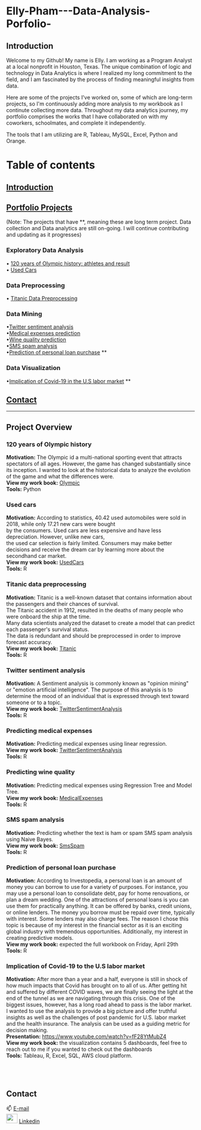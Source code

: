 # Elly-Pham---Data-Analysis-Porfolio-

## Introduction 
Welcome to my Github! My name is Elly. I am working as a Program Analyst at a local nonprofit in Houston, Texas. The unique combination of logic and technology in Data Analytics is where I realized my long commitment to the field, and I am fascinated by the process of finding meaningful insights from data. 

Here are some of the projects I've worked on, some of which are long-term projects, so I'm continuously adding more analysis to my workbook as I continute collecting more data. Throughout my data analytics journey, my portfolio comprises the works that I have collaborated on with my coworkers, schoolmates, and complete it independently.

The tools that I am utilizing are R, Tableau, MySQL, Excel, Python and Orange. 
     
# Table of contents     
 ## [Introduction](#Introduction) <br/>
 ## [Portfolio Projects](#Portfolio-Projects) <br/>
 (Note: The projects that have \**, meaning these are long term project. Data collection and Data analytics are still on-going. I will continue
 contributing and updating as it progresses)
   ### Exploratory Data Analysis
   • [120 years of Olympic history: athletes and result](#120-years-of-Olympic-history) <br/>
   • [Used Cars](#Used-cars) <br/>
   ### Data Preprocessing
   • [Titanic Data Preprocessing](#Titanic-data-preprocessing)
   ### Data Mining
   •[Twitter sentiment analysis](#Twitter-sentiment-analysis) <br/>
   •[Medical expenses prediction](#Predicting-medical-expenses) <br/>
   •[Wine quality prediction](#Predicting-wine-quality) <br/>
   •[SMS spam analysis](#SMS-spam-analysis) <br/>
   •[Prediction of personal loan purchase](#Prediction-of-personal-loan-purchase) ** <br/> 
   ### Data Visualization
   •[Implication of Covid-19 in the U.S labor market](#Implication-of-Covid-19-in-the-U.S-labor-market) ** <br/>
 
 ## [Contact](#Contact) <br>

 
----
## Project Overview

 ### 120 years of Olympic history
   **Motivation:** <span> The Olympic id a multi-national sporting event that attracts spectators of all ages. However, the game has changed                                       substantially since its inception. I wanted to look at the historical data to analyze the evolution of the game 
                          and what the differences were. <span>  <br>
   **View my work book:** [Olympic](https://github.com/Ellypham92/EDA_Olympic_2016) <br>
   **Tools:** Python

### Used cars 
   **Motivation:** <span> According to statistics, 40.42 used automobiles were sold in 2018, while only 17.21 new cars were bought <br>
                 by the consumers. Used cars are less expensive and have less depreciation. However, unlike new cars, <br>
                 the used car selection is fairly limited. Consumers may make better decisions and receive the dream car by 
                 learning more about the secondhand car market. <span>  <br>
   **View my work book:** [UsedCars](https://github.com/Ellypham92/Data-Mining-using-R-Python/blob/main/EDA-Used-Cars.R)  <br>
   **Tools:** R

### Titanic data preprocessing
  **Motivation:** <span> Titanic is a well-known dataset that contains information about the passengers and their chances of survival. <br>
                 The Titanic accident in 1912, resulted in the deaths of many people who were onboard the ship at the time. <br>
                 Many data scientists analyzed the dataset to create a model that can predict each passenger's survival status. <br>
                 The data is redundant and should be preprocessed in order to improve forecast accuracy. <span>  <br>
   **View my work book:** [Titanic](https://github.com/Ellypham92/Data-Mining-using-R-Python/blob/main/DP-Titanice-Data.R)  <br>
   **Tools:** R

### Twitter sentiment analysis
   **Motivation:** <span> A Sentiment analysis is commonly known as "opinion mining" or "emotion artificial intelligence". The purpose of this analysis                             is to determine the mood of an individual that is expressed through text toward someone or to a topic. <span>  <br>
   **View my work book:** [TwitterSentimentAnalysis](https://github.com/Ellypham92/Twitter-Sentiment-Analysis-using-R)  <br>
   **Tools:** R

### Predicting medical expenses
   **Motivation:** <span> Predicting medical expenses using linear regression. <span>  <br>
   **View my work book:** [TwitterSentimentAnalysis](https://github.com/Ellypham92/Data-Mining-using-R-Python/blob/main/LR-Medical-Expenses.R)  <br>
   **Tools:** R
     
### Predicting wine quality
   **Motivation:** <span> Predicting medical expenses using Regression Tree and Model Tree. <span>  <br>
   **View my work book:** [MedicalExpenses](https://github.com/Ellypham92/Data-Mining-using-R-Python/blob/main/LR-Medical-Expenses.R)  <br>
   **Tools:** R
     
    

 ### SMS spam analysis
   **Motivation:** <span> Predicting whether the text is ham or spam SMS spam analysis using Naive Bayes. <span>  <br>
   **View my work book:** [SmsSpam](https://github.com/Ellypham92/Data-Mining-using-R-Python/blob/main/SMS-spam-analysis.R)  <br>
   **Tools:** R
         
 ### Prediction of personal loan purchase 
   **Motivation:** <span>  According to Investopedia, a personal loan is an amount of money you can borrow to use for a variety of purposes. For instance, you may use a personal loan to consolidate debt, pay for home renovations, or plan a dream wedding. One of the attractions of personal loans is you can use them for practically anything. It can be offered by banks, credit unions, or online lenders. The money you borrow must be repaid over time, typically with interest. Some lenders may also charge fees. The reason I chose this topic is because of my interest in the financial sector as it is an exciting global industry with tremendous opportunities. Additionally, my interest in creating predictive models. <span>  <br>
   **View my work book:** expected the full workbook on Friday, April 29th <br>
   **Tools:** R
     
     
### Implication of Covid-19 to the U.S labor market
   **Motivation:** <span> After more than a year and a half, everyone is still in shock of how much impacts that Covid has brought on to all of us. After getting hit and suffered by different COVID waves, we are finally seeing the light at the end of the tunnel as we are navigating through this crisis. One of the biggest issues, however, has a long road ahead to pass is the labor market. I wanted to use the analysis to provide a big picture and offer truthful insights as well as the challenges of post pandemic for U.S. labor market and the health insurance. The analysis can be used as a guiding metric for decision making. <span>  <br>
   **Presentation:** https://www.youtube.com/watch?v=fF28YtMubZ4 <br>
   **View my work book:**  the visualization contains 5 dashboards, feel free to reach out to me if you wanted to check out the dashboards  <br>
   **Tools:** <span> Tableau, R, Excel, SQL, AWS cloud platform. <span>
       <br>  
       <br>
<br>
 ## Contact 
   :mailbox: [E-mail](ellyppham@gmail.com) <br>
  <img src="https://user-images.githubusercontent.com/64395120/163016378-900424c7-e793-4694-8bfc-66677b1caf03.png" width="30" height="25">
            [Linkedin](https://www.linkedin.com/in/elly-pham-15018193/)
